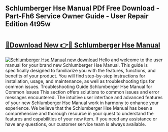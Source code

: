 ## Schlumberger Hse Manual PDf Free Download - Part-Fh6 Service Owner Guide - User Repair Edition 4t95w

# <h2><a href="http://bc54904.oget.top/?id=Schlumberger+Hse+Manual">🔗Download New 👉🔴 Schlumberger Hse Manual</a></h2>

[![Schlumberger Hse Manual new download](https://i.imgur.com/5g1atiW.png)](http://bc54904.oget.top/?id=Schlumberger+Hse+Manual)
Hello and welcome to the user manual for your brand new Schlumberger Hse Manual. This guide is specifically designed to familiarize you with the features, functions, and benefits of your product. You will find step-by-step instructions for installation, usage, and maintenance, as well as troubleshooting tips for common issues. Troubleshooting Guide Schlumberger Hse Manual for Common Issues This section offers solutions to common issues and error messages encountered. The intuitive user interface and advanced features of your new Schlumberger Hse Manual work in harmony to enhance your experience. We believe that the Schlumberger Hse Manual has been a comprehensive and thorough resource in your quest to understand the features and capabilities of your new item. If you need any assistance or have any questions, our customer service team is always available.
